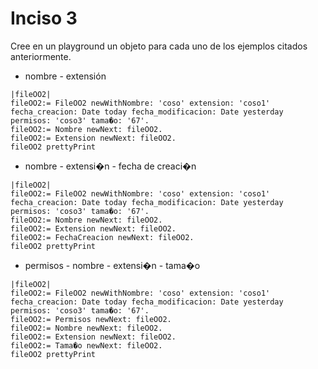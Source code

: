 Inciso 3
======
Cree en un playground un objeto para cada uno de los ejemplos citados anteriormente.


* nombre - extensión
```smalltalk
|fileOO2|
fileOO2:= FileOO2 newWithNombre: 'coso' extension: 'coso1' fecha_creacion: Date today fecha_modificacion: Date yesterday permisos: 'coso3' tama�o: '67'.
fileOO2:= Nombre newNext: fileOO2.
fileOO2:= Extension newNext: fileOO2.
fileOO2 prettyPrint
```
* nombre - extensi�n - fecha de creaci�n
```smalltalk
|fileOO2|
fileOO2:= FileOO2 newWithNombre: 'coso' extension: 'coso1' fecha_creacion: Date today fecha_modificacion: Date yesterday permisos: 'coso3' tama�o: '67'.
fileOO2:= Nombre newNext: fileOO2.
fileOO2:= Extension newNext: fileOO2.
fileOO2:= FechaCreacion newNext: fileOO2.
fileOO2 prettyPrint
```
* permisos - nombre - extensi�n - tama�o
```smalltalk
|fileOO2|
fileOO2:= FileOO2 newWithNombre: 'coso' extension: 'coso1' fecha_creacion: Date today fecha_modificacion: Date yesterday permisos: 'coso3' tama�o: '67'.
fileOO2:= Permisos newNext: fileOO2.
fileOO2:= Nombre newNext: fileOO2.
fileOO2:= Extension newNext: fileOO2.
fileOO2:= Tama�o newNext: fileOO2.
fileOO2 prettyPrint
```
